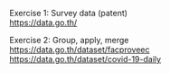 Exercise 1: Survey data (patent) <br>
https://data.go.th/

Exercise 2: Group, apply, merge <br>
https://data.go.th/dataset/facproveec <br>
https://data.go.th/dataset/covid-19-daily
